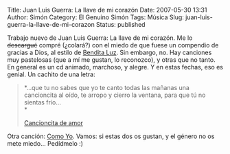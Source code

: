 Title: Juan Luis Guerra: La llave de mi corazón
Date: 2007-05-30 13:31
Author: Simón
Category: El Genuino Simón
Tags: Música
Slug: juan-luis-guerra-la-llave-de-mi-corazon
Status: published

Trabajo nuevo de Juan Luis Guerra: La llave de mi corazón. Me lo
<s>descargué</s> compré (¿colará?) con el miedo de que fuese un compendio
de gracias a Dios, al estilo de [Bendita
Luz](http://www.goear.com/listen.php?v=7531a43). Sin embargo, no. Hay
canciones muy pastelosas (que a mí me gustan, lo reconozco), y otras que
no tanto. En general es un cd animado, marchoso, y alegre. Y en estas
fechas, eso es genial. Un cachito de una letra:

> *...que tu no sabes que yo te canto todas las mañanas una cancioncita
> al oído, te arropo y cierro la ventana, para que tú no sientas
> frío...  
> *
>
> [Cancioncita de amor](http://www.goear.com/listen.php?v=f10267a)
>

Otra canción: [Como Yo](http://www.goear.com/listen.php?v=5c20a4f).
Vamos: si estas dos os gustan, y el género no os mete miedo... Pedídmelo
:)

